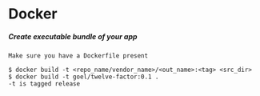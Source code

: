 # Docker

##### Create executable bundle of your app

```
Make sure you have a Dockerfile present

$ docker build -t <repo_name/vendor_name>/<out_name>:<tag> <src_dir>
$ docker build -t goel/twelve-factor:0.1 .
-t is tagged release
```



